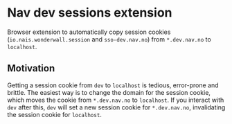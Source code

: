 # Nav dev sessions extension

Browser extension to automatically copy session cookies (`io.nais.wonderwall.session` and `sso-dev.nav.no`) from `*.dev.nav.no` to `localhost`.

## Motivation
Getting a session cookie from `dev` to `localhost` is tedious, error-prone and brittle.
The easiest way is to change the domain for the session cookie, which moves the cookie from `*.dev.nav.no` to `localhost`.
If you interact with `dev` after this, `dev` will set a new session cookie for `*.dev.nav.no`, invalidating the session cookie for `localhost`.
